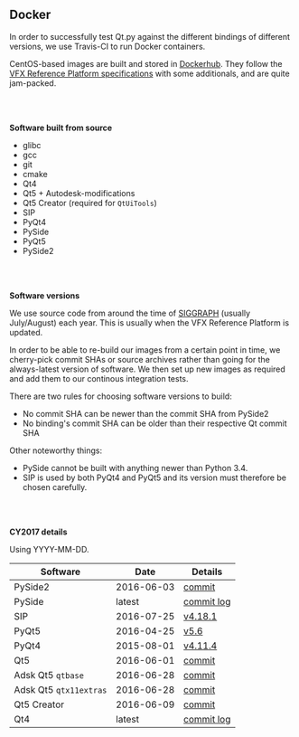## Docker

In order to successfully test Qt.py against the different bindings of different versions, we use Travis-CI to run Docker containers.

CentOS-based images are built and stored in [Dockerhub](https://hub.docker.com/r/fredrikaverpil/qt.py/tags/). They follow the [VFX Reference Platform specifications](http://www.vfxplatform.com/) with some additionals, and are quite jam-packed.

<br>
<br>


**Software built from source**

* glibc
* gcc
* git
* cmake
* Qt4
* Qt5 + Autodesk-modifications
* Qt5 Creator (required for `QtUiTools`)
* SIP
* PyQt4
* PySide
* PyQt5
* PySide2

<br>
<br>


**Software versions**

We use source code from around the time of [SIGGRAPH](http://www.siggraph.org) (usually July/August) each year. This is usually when the VFX Reference Platform is updated.

In order to be able to re-build our images from a certain point in time, we cherry-pick commit SHAs or source archives rather than going for the always-latest version of software. We then set up new images as required and add them to our continous integration tests.

There are two rules for choosing software versions to build:

- No commit SHA can be newer than the commit SHA from PySide2
- No binding's commit SHA can be older than their respective Qt commit SHA

Other noteworthy things:

- PySide cannot be built with anything newer than Python 3.4.
- SIP is used by both PyQt4 and PyQt5 and its version must therefore be chosen carefully.

<br>
<br>


**CY2017 details**

Using YYYY-MM-DD.

| Software | Date | Details |
| -------- | ---- | --------------- |
| PySide2 | 2016-06-03 | [commit](https://codereview.qt-project.org/gitweb?p=pyside/pyside-setup.git;a=commit;h=8913156381b7dc51f903b9e459c143fb25097cab) |
| PySide | latest | [commit log](https://github.com/pyside/pyside-setup/commits/master) |
| SIP | 2016-07-25 | [v4.18.1](https://sourceforge.net/projects/pyqt/files/sip/) |
| PyQt5 | 2016-04-25 | [v5.6](https://sourceforge.net/projects/pyqt/files/PyQt5/) |
| PyQt4 | 2015-08-01 | [v4.11.4](https://sourceforge.net/projects/pyqt/files/PyQt4/) |
| Qt5 | 2016-06-01 | [commit](http://code.qt.io/cgit/qt/qt5.git/commit/?h=v5.6.1&id=adf7bcc0b1785c451b06f13c049e5b946b393705) |
| Adsk Qt5 `qtbase` | 2016-06-28 | [commit](https://github.com/autodesk-forks/qtbase/commit/72e3fbb0d27e5d91b1676312ab6a7f6a979ed4e7) |
| Adsk Qt5 `qtx11extras` | 2016-06-28 | [commit](https://github.com/autodesk-forks/qtx11extras/commit/d86b59059f0340f3707dad008a8f632b070de4e6) |
| Qt5 Creator | 2016-06-09 | [commit](http://code.qt.io/cgit/qt-creator/qt-creator.git/commit/?h=v4.0.2&id=47b4f2c73834dd971a5ce418368b5d991d08a666) |
| Qt4 | latest | [commit log](http://code.qt.io/cgit/qt/qt.git/log/) |
